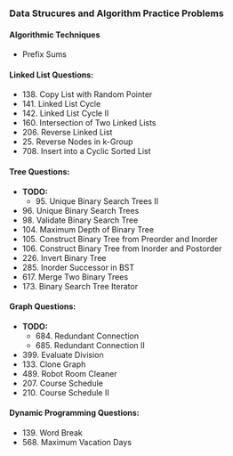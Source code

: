 <h3>Data Strucures and Algorithm Practice Problems</h3>

<h4>Algorithmic Techniques </h4>
<ul>
  <li>Prefix Sums</li>

</ul>

<h4>Linked List Questions:</h4>
<ul>
  <li>138. Copy List with Random Pointer </li>
  <li>141. Linked List Cycle </li>
  <li>142. Linked List Cycle II</li>
  <li>160. Intersection of Two Linked Lists</li>
  <li>206. Reverse Linked List</li>
  <li>25. Reverse Nodes in k-Group</li>
  <li>708. Insert into a Cyclic Sorted List</li>
</ul>

<h4>Tree Questions: </h4>
<ul>
  <li><strong>TODO:</strong> 
    <ul>
      <li>95. Unique Binary Search Trees II</li>
    </ul>
  </li>
  <li>96. Unique Binary Search Trees</li>
  <li>98. Validate Binary Search Tree</li>
  <li>104. Maximum Depth of Binary Tree</li>
  <li>105. Construct Binary Tree from Preorder and Inorder</li>
  <li>106. Construct Binary Tree from Inorder and Postorder </li>
  <li>226. Invert Binary Tree</li>
  <li>285. Inorder Successor in BST</li>
  <li>617. Merge Two Binary Trees</li>
  <li>173. Binary Search Tree Iterator</li>  
</ul>
  
<h4>Graph Questions: </h4>
<ul>
  <li><strong>TODO:</strong> 
    <ul>
      <li>684. Redundant Connection</li>
      <li>685. Redundant Connection II</li>
    </ul>
  </li>
  <li>399. Evaluate Division</li>
  <li>133. Clone Graph</li>
  <li>489. Robot Room Cleaner</li>
  <li>207. Course Schedule</li>
  <li>210. Course Schedule II</li>
</ul>

<h4>Dynamic Programming Questions: </h4>
<ul>
  <li>139. Word Break</li>
  <li>568. Maximum Vacation Days</li>

</ul>